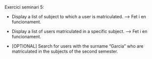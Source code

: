 Exercici seminari 5:
- Display a list of subject to which a user is matriculated. --> Fet i en funcionament.

- Display a list of users matriculated in a specific subject. --> Fet i en funcionament.

- [OPTIONAL] Search for users with the surname “Garcia” who are matriculated in the subjects of the second semester.